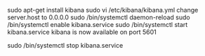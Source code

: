 sudo apt-get install kibana
sudo vi /etc/kibana/kibana.yml
change server.host to 0.0.0.0
sudo /bin/systemctl daemon-reload
sudo /bin/systemctl enable kibana.service
sudo /bin/systemctl start kibana.service
kibana is now available on port 5601

sudo /bin/systemctl stop kibana.service

